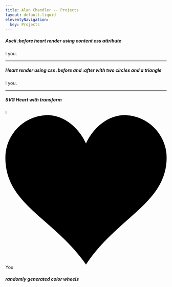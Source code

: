 ```yaml
---
title: Alan Chandler -- Projects
layout: default.liquid
eleventyNavigation:
  key: Projects
---
```


##### Ascii :before heart render using content css attribute
I
<span class="heart-one"></span> you.
<hr>

##### Heart render using css :before and :after with two circles and a triangle
I <span class="heart-two"></span> you.
<hr>

##### SVG Heart with transform
I
<svg class="heart-three" viewBox="0 0 32 29.6"><path d="M23.6,0c-3.4,0-6.3,2.7-7.6,5.6C14.7,2.7,11.8,0,8.4,0C3.8,0,0,3.8,0,8.4c0,9.4,9.5,11.9,16,21.2c6.1-9.3,16-12.1,16-21.2C32,3.8,28.2,0,23.6,0z" /></svg>
You

##### randomly generated color wheels
<br>
